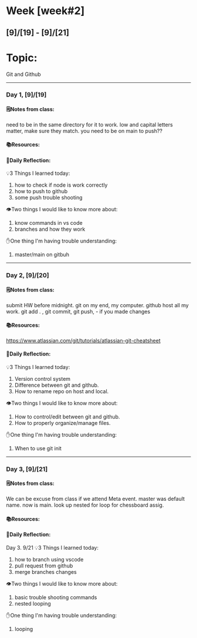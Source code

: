 # Week [week#2]
## [9]/[19] - [9]/[21]

# Topic:
Git and Github
___

### Day 1, [9]/[19]

#### 🗒️Notes from class:
need to be in the same directory for it to work.
low and capital letters matter, make sure they match.
you need to be on main to push??
#### 📚Resources:


#### 💭Daily Reflection:

💡3 Things I learned today:
1. how to check if node is work correctly
2. how to push to github
3. some push trouble shooting

👁️Two things I would like to know more about:
1. know commands in vs code
2. branches and how they work

✋One thing I'm having trouble understanding:
1. master/main on gitbuh


___

### Day 2, [9]/[20] 

#### 🗒️Notes from class:
submit HW before midnight.
git on my end, my computer. github host all my work.
git add . , git commit, git push, - if you made changes

#### 📚Resources:
https://www.atlassian.com/git/tutorials/atlassian-git-cheatsheet

#### 💭Daily Reflection:

💡3 Things I learned today:
1. Version control system
2. Difference between git and github.
3. How to rename repo on host and local.

👁️Two things I would like to know more about:
1. How to control/edit between git and github.
2. How to properly organize/manage files.

✋One thing I'm having trouble understanding:
1. When to use git init

___

### Day 3, [9]/[21]
#### 🗒️Notes from class:
We can be excuse from class if we attend Meta event.
master was default name. now is main.
look up nested for loop for chessboard assig.

#### 📚Resources:


#### 💭Daily Reflection:
Day 3. 9/21
💡3 Things I learned today:
1. how to branch using vscode
2. pull request from github
3. merge branches changes

👁️Two things I would like to know more about:
1. basic trouble shooting commands
2. nested looping

✋One thing I'm having trouble understanding:
1. looping

